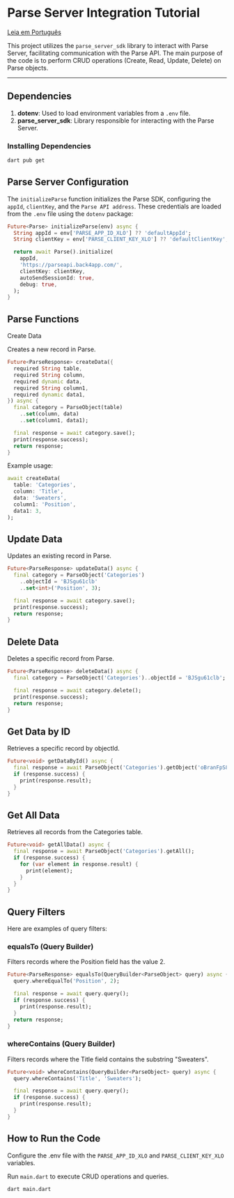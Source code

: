 # Parse Server Integration Tutorial  

[Leia em Português](README.md)

This project utilizes the `parse_server_sdk` library to interact with Parse Server, facilitating communication with the Parse API. The main purpose of the code is to perform CRUD operations (Create, Read, Update, Delete) on Parse objects.  

---

## Dependencies  

1. **dotenv**: Used to load environment variables from a `.env` file.  
2. **parse_server_sdk**: Library responsible for interacting with the Parse Server.  

### Installing Dependencies  

```bash  
dart pub get  
```

## Parse Server Configuration

The `initializeParse` function initializes the Parse SDK, configuring the `appId`, `clientKey`, and the `Parse API address`. These credentials are loaded from the `.env` file using the `dotenv` package:

```dart
Future<Parse> initializeParse(env) async {  
  String appId = env['PARSE_APP_ID_XLO'] ?? 'defaultAppId';  
  String clientKey = env['PARSE_CLIENT_KEY_XLO'] ?? 'defaultClientKey';  

  return await Parse().initialize(  
    appId,  
    'https://parseapi.back4app.com/',  
    clientKey: clientKey,  
    autoSendSessionId: true,  
    debug: true,  
  );  
}  
```

## Parse Functions

Create Data

Creates a new record in Parse.

```dart
Future<ParseResponse> createData({  
  required String table,  
  required String column,  
  required dynamic data,  
  required String column1,  
  required dynamic data1,  
}) async {  
  final category = ParseObject(table)  
    ..set(column, data)  
    ..set(column1, data1);  

  final response = await category.save();  
  print(response.success);  
  return response;  
}  
```

Example usage:

```dart
await createData(  
  table: 'Categories',  
  column: 'Title',  
  data: 'Sweaters',  
  column1: 'Position',  
  data1: 3,  
);  
```

## Update Data

Updates an existing record in Parse.

```dart
Future<ParseResponse> updateData() async {  
  final category = ParseObject('Categories')  
    ..objectId = 'BJSgu61clb'  
    ..set<int>('Position', 3);  

  final response = await category.save();  
  print(response.success);  
  return response;  
}  
```

## Delete Data

Deletes a specific record from Parse.

```dart
Future<ParseResponse> deleteData() async {  
  final category = ParseObject('Categories')..objectId = 'BJSgu61clb';  

  final response = await category.delete();  
  print(response.success);  
  return response;  
}  
```

## Get Data by ID

Retrieves a specific record by objectId.

```dart
Future<void> getDataById() async {  
  final response = await ParseObject('Categories').getObject('oBranFpS8M');  
  if (response.success) {  
    print(response.result);  
  }  
}  
```

## Get All Data

Retrieves all records from the Categories table.

```dart
Future<void> getAllData() async {  
  final response = await ParseObject('Categories').getAll();  
  if (response.success) {  
    for (var element in response.result) {  
      print(element);  
    }  
  }  
}  
```

## Query Filters

Here are examples of query filters:

### equalsTo (Query Builder)

Filters records where the Position field has the value 2.

```dart
Future<ParseResponse> equalsTo(QueryBuilder<ParseObject> query) async {  
  query.whereEqualTo('Position', 2);  

  final response = await query.query();  
  if (response.success) {  
    print(response.result);  
  }  
  return response;  
}  
```

### whereContains (Query Builder)

Filters records where the Title field contains the substring "Sweaters".

```dart
Future<void> whereContains(QueryBuilder<ParseObject> query) async {  
  query.whereContains('Title', 'Sweaters');  

  final response = await query.query();  
  if (response.success) {  
    print(response.result);  
  }  
}  
```

## How to Run the Code

Configure the .env file with the `PARSE_APP_ID_XLO` and `PARSE_CLIENT_KEY_XLO` variables.

Run `main.dart` to execute CRUD operations and queries.

```bash
dart main.dart  
```
